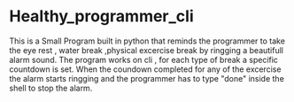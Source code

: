# Healthy_programmer_cli
This is a Small Program built in python that reminds the programmer to take the eye rest , water break ,physical excercise break by ringging a beautifull alarm sound.
The program works on cli , for each type of break a specific countdown is set. When the coundown completed for any of the excercise the alarm starts ringging and the programmer has to type "done" inside the shell to stop the alarm.
